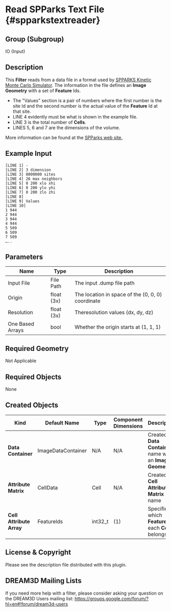 Read SPParks Text File {#spparkstextreader}
=============

## Group (Subgroup) ##
IO (Input)

## Description ##
This **Filter** reads from a data file in a format used by [SPPARKS Kinetic Monte Carlo Simulator](http://spparks.sandia.gov/). The information in the file defines an **Image Geometry** with a set of **Feature** Ids.

+ The "Values" section is a pair of numbers where the first number is the site Id and the second
 number is the actual value of the **Feature** Id at that site.
+ LINE 4 evidently must be what is shown in the example file.
+ LINE 3 is the total number of **Cells**.
+ LINES 5, 6 and 7 are the dimensions of the volume. 

More information can be found at the [SPParks web site.](http://spparks.sandia.gov/doc/read_sites.html "SPParks Web Site")
 
## Example Input ##

    [LINE 1] -
    [LINE 2] 3 dimension
    [LINE 3] 8000000 sites
    [LINE 4] 26 max neighbors
    [LINE 5] 0 200 xlo xhi
    [LINE 6] 0 200 ylo yhi
    [LINE 7] 0 200 zlo zhi
    [LINE 8]
    [LINE 9] Values
    [LINE 10]
    1 944
    2 944
    3 944
    4 944
    5 509
    6 509
    7 509
    …..


## Parameters ##
| Name | Type | Description |
|------|------| ----------- |
| Input File | File Path | The input .dump file path |
| Origin | float (3x) | The location in space of the (0, 0, 0) coordinate |
| Resolution | float (3x) | Theresolution values (dx, dy, dz) |
| One Based Arrays | bool | Whether the origin starts at (1, 1, 1) |

## Required Geometry ##
Not Applicable

## Required Objects ##
None

## Created Objects ##
| Kind | Default Name | Type | Component Dimensions | Description |
|------|--------------|-------------|---------|-----|
| **Data Container** | ImageDataContainer | N/A | N/A | Created **Data Container** name with an **Image Geometry** |
| **Attribute Matrix** | CellData | Cell | N/A | Created **Cell Attribute Matrix** name |
| **Cell Attribute Array** | FeatureIds | int32_t | (1) | Specifies to which **Feature** each **Cell** belongs |

## License & Copyright ##

Please see the description file distributed with this plugin.

## DREAM3D Mailing Lists ##

If you need more help with a filter, please consider asking your question on the DREAM3D Users mailing list:
https://groups.google.com/forum/?hl=en#!forum/dream3d-users

